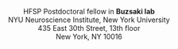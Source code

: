 <p style="text-align: center">
<a style="text-decoration:none" href="https://www.hfsp.org/">HFSP</a> Postdoctoral fellow in <b><a style="text-decoration:none" href="https://buzsakilab.com/wp/">Buzsaki lab</a></b> <br>
NYU Neuroscience Institute, New York University<br>
435 East 30th Street, 13th floor<br>
New York, NY 10016 
</p>